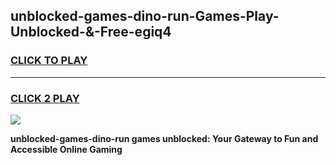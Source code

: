 
## unblocked-games-dino-run-Games-Play-Unblocked-&-Free-egiq4
<h3>
<a href="https://premium76.site?title=unblocked-games-dino-run&ref=24A">CLICK TO PLAY</a></h3>
<hr>

<h3>
<a href="https://premium76.site?title=unblocked-games-dino-run&ref=24A">CLICK 2 PLAY</a>
  
</h3>

<a href="https://premium76.site?title=unblocked-games-dino-run&ref=24A"><img src="https://clearcache.store/games.png"></a>


**unblocked-games-dino-run games unblocked: Your Gateway to Fun and Accessible Online Gaming**
